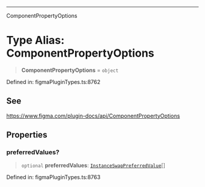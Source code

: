 ---

ComponentPropertyOptions

# Type Alias: ComponentPropertyOptions

> **ComponentPropertyOptions** = `object`

Defined in: figmaPluginTypes.ts:8762

## See

https://www.figma.com/plugin-docs/api/ComponentPropertyOptions

## Properties

### preferredValues?

> `optional` **preferredValues**: [`InstanceSwapPreferredValue`](InstanceSwapPreferredValue.md)[]

Defined in: figmaPluginTypes.ts:8763
